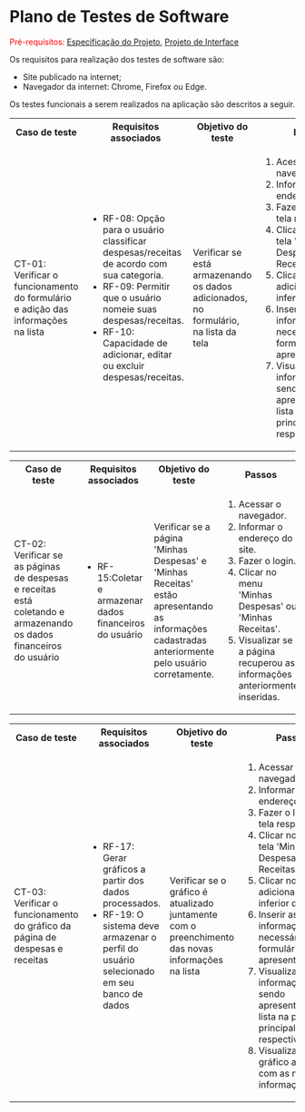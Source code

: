 # Plano de Testes de Software


<span style="color:red">Pré-requisitos: <a href="https://github.com/ICEI-PUC-Minas-PMV-ADS/pmv-ads-2023-2-e1-proj-web-t14-gestaofinanceira/blob/docs/addition/documentos/02-Especifica%C3%A7%C3%A3o%20do%20Projeto.md"> Especificação do Projeto</a></span>, <a href="https://github.com/ICEI-PUC-Minas-PMV-ADS/pmv-ads-2023-2-e1-proj-web-t14-gestaofinanceira/blob/docs/addition/documentos/04-Projeto%20de%20Interface.md"> Projeto de Interface</a>

Os requisitos para realização dos testes de software são:
<ul><li>Site publicado na internet;</li>
<li>Navegador da internet: Chrome, Firefox ou Edge.</li>
</ul>

Os testes funcionais a serem realizados na aplicação são descritos a seguir.

<table>
 <tr>
  <th>Caso de teste</th>
  <th>Requisitos associados</th>
  <th>Objetivo do teste</th>
  <th>Passos</th>
  <th>Critérios de êxito</th>
  <th>Responsável</th>
 </tr>
 <tr>
  <td>CT-01: Verificar o funcionamento do formulário e adição das informações na lista </td>
  <td>
   <ul>
    <li>RF-08: Opção para o usuário classificar despesas/receitas de acordo com sua categoria.</li>
    <li>RF-09: Permitir que o usuário nomeie suas despesas/receitas.</li>
    <li>RF-10: Capacidade de adicionar, editar ou excluir despesas/receitas.</li>
   </ul>
  </td>
  <td>Verificar se está armazenando os dados adicionados, no formulário, na lista da tela</td>
  <td>
   <ol>
    <li>Acessar o navegador.</li>
    <li>Informar o endereço do site.</li>
    <li>Fazer o login na tela respectiva.</li>
    <li>Clicar no link da tela 'Minhas Despesas'/'Minhas Receitas.</li>
    <li>Clicar no botão adicionar na parte inferior da lista</li>
    <li>Inserir as informações necessárias no formulário apresentado</li>
    <li>Visualizar essas informações sendo apresentadas na lista na parte principal da página respectiva</li>
   </ol>
   </td>
  <td>Os dados inseridos no formulário devem ser apresentados na lista da tela</td>
  <td>Letícia e Gabriel</td>
 </tr>
</table>

<table>
 <tr>
  <th>Caso de teste</th>
  <th>Requisitos associados</th>
  <th>Objetivo do teste</th>
  <th>Passos</th>
  <th>Critérios de êxito</th>
  <th>Responsável</th>
 </tr>
 <tr>
  <td>CT-02: Verificar se as páginas de despesas e receitas está coletando e armazenando os dados financeiros do usuário</td>
  <td>
   <ul>
    <li>RF-15:Coletar e armazenar dados financeiros do usuário</li>
   </ul>
  </td>
  <td>Verificar se a página 'Minhas Despesas' e 'Minhas Receitas' estão apresentando as informações cadastradas anteriormente pelo usuário corretamente.</td>
  <td>
   <ol>
    <li>Acessar o navegador.</li>
    <li>Informar o endereço do site.</li>
    <li>Fazer o login.</li>
    <li>Clicar no menu 'Minhas Despesas' ou 'Minhas Receitas'.</li>
    <li>Visualizar se a página recuperou as informações anteriormente inseridas.</li>
   </ol>
   </td>
  <td> Deve ocorrer uma integração entre as páginas 'Minhas Despesas' e 'Minhas Receitas' através do ID único que foi gerado anteriormente no momento do cadastro do usuário na aplicação.</td>
  <td>Letícia e Gabriel</td>
 </tr>
</table>



<table>
 <tr>
  <th>Caso de teste</th>
  <th>Requisitos associados</th>
  <th>Objetivo do teste</th>
  <th>Passos</th>
  <th>Critérios de êxito</th>
  <th>Responsável</th>
 </tr>
 <tr>
  <td>CT-03: Verificar o funcionamento do gráfico da página de despesas e receitas</td>
  <td>
   <ul>
    <li>RF-17: Gerar gráficos a partir dos dados processados.</li>
    <li>RF-19: O sistema deve armazenar o perfil do usuário selecionado em seu banco de dados</li>
   </ul>
  </td>
  <td>Verificar se o gráfico é atualizado juntamente com o preenchimento das novas informações na lista</td>
  <td>
   <ol>
     <li>Acessar o navegador.</li>
    <li>Informar o endereço do site.</li>
    <li>Fazer o login na tela respectiva.</li>
    <li>Clicar no link da tela 'Minhas Despesas'/'Minhas Receitas.</li>
    <li>Clicar no botão adicionar na parte inferior da lista</li>
    <li>Inserir as informações necessárias no formulário apresentado</li>
    <li>Visualizar essas informações sendo apresentadas na lista na parte principal da página respectiva</li>
    <li>Visualizar o gráfico atualizado com as novas informações</li>
   </ol>
   </td>
  <td>Os dados inseridos na lista deve aparecer no gráfico classificado por categoria.</td>
  <td>Letícia e Gabriel</td>
 </tr>
</table>


